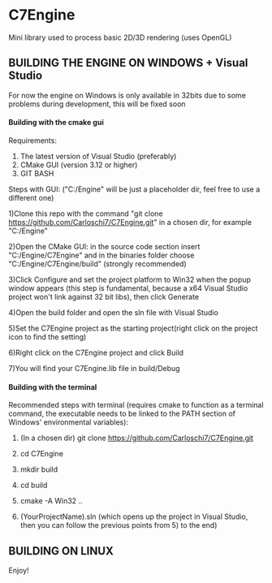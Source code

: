 # C7Engine
Mini library used to process basic 2D/3D rendering (uses OpenGL)

## BUILDING THE ENGINE ON WINDOWS + Visual Studio 

For now the engine on Windows is only available in 32bits due to some problems during development,
this will be fixed soon

#### Building with the cmake gui

Requirements:
1) The latest version of Visual Studio (preferably)
2) CMake GUI (version 3.12 or higher)
3) GIT BASH

Steps with GUI: ("C:/Engine" will be just a placeholder dir, feel free to use a different one)



1)Clone this repo with the command "git clone https://github.com/Carloschi7/C7Engine.git" in a chosen dir,
	for example "C:/Engine"



2)Open the CMake GUI: in the source code section insert "C:/Engine/C7Engine" and in the binaries folder choose
	"C:/Engine/C7Engine/build" (strongly recommended)



3)Click Configure and set the project platform to Win32 when the popup window appears (this step is fundamental, 
	because a x64 Visual Studio project won't link against 32 bit libs), then click Generate



4)Open the build folder and open the sln file with Visual Studio



5)Set the C7Engine project as the starting project(right click on the project icon to find the setting)



6)Right click on the C7Engine project and click Build



7)You will find your C7Engine.lib file in build/Debug




#### Building with the terminal



Recommended steps with terminal (requires cmake to function as a terminal command, 
the executable needs to be linked to the PATH section of Windows' environmental variables):



1) (In a chosen dir) git clone https://github.com/Carloschi7/C7Engine.git



2) cd C7Engine



3) mkdir build



4) cd build



5) cmake -A Win32 ..



6) (YourProjectName).sln (which opens up the project in Visual Studio, then you can follow the previous
points from 5) to the end)



## BUILDING ON LINUX





Enjoy!

